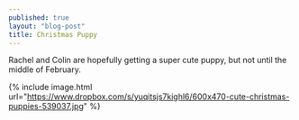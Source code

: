 ```yaml
---
published: true
layout: "blog-post"
title: Christmas Puppy
---
```


Rachel and Colin are hopefully getting a super cute puppy, but not until the middle of February.

{% include image.html url="https://www.dropbox.com/s/yuqitsjs7kighl6/600x470-cute-christmas-puppies-539037.jpg" %}
